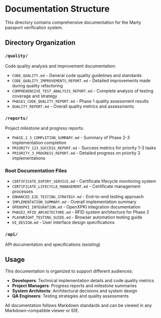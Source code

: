# Documentation Structure

This directory contains comprehensive documentation for the Marty passport verification system.

## Directory Organization

### `/quality/`
Code quality analysis and improvement documentation:
- `CODE_QUALITY.md` - General code quality guidelines and standards
- `CODE_QUALITY_IMPROVEMENTS_REPORT.md` - Detailed improvements made during quality refactoring
- `COMPREHENSIVE_TEST_ANALYSIS_REPORT.md` - Complete analysis of testing coverage and strategy
- `PHASE1_CODE_QUALITY_REPORT.md` - Phase 1 quality assessment results
- `QUALITY_REPORT.md` - Overall quality metrics and assessments

### `/reports/`
Project milestone and progress reports:
- `PHASE_2_3_COMPLETION_SUMMARY.md` - Summary of Phase 2-3 implementation completion
- `PRIORITY_123_SUCCESS_REPORT.md` - Success metrics for priority 1-3 tasks
- `PRIORITY_3_PROGRESS_REPORT.md` - Detailed progress on priority 3 implementations

### Root Documentation Files
- `CERTIFICATE_EXPIRY_SERVICE.md` - Certificate lifecycle monitoring system
- `CERTIFICATE_LIFECYCLE_MANAGEMENT.md` - Certificate management processes
- `ENHANCED_E2E_TESTING_STRATEGY.md` - End-to-end testing approach
- `IMPLEMENTATION_SUMMARY.md` - Overall implementation summary
- `OPENXPKI_INTEGRATION.md` - OpenXPKI integration documentation
- `PHASE2_RFID_ARCHITECTURE.md` - RFID system architecture for Phase 2
- `PLAYWRIGHT_TESTING_GUIDE.md` - Browser automation testing guide
- `UI_DESIGN.md` - User interface design specifications

### `/api/`
API documentation and specifications (existing)

## Usage

This documentation is organized to support different audiences:
- **Developers**: Technical implementation details and code quality metrics
- **Project Managers**: Progress reports and milestone summaries  
- **System Architects**: Architectural decisions and system design
- **QA Engineers**: Testing strategies and quality assessments

All documentation follows Markdown standards and can be viewed in any Markdown-compatible viewer or IDE.